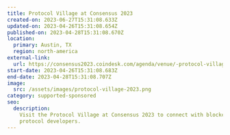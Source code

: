 ```yaml
---
title: Protocol Village at Consensus 2023
created-on: 2023-06-27T15:31:08.633Z
updated-on: 2023-04-26T15:31:08.654Z
published-on: 2023-04-28T15:31:08.670Z
location:
  primary: Austin, TX
  region: north-america
external-link:
  url: https://consensus2023.coindesk.com/agenda/venue/-protocol-village
start-date: 2023-04-26T15:31:08.683Z
end-date: 2023-04-28T15:31:08.707Z
image:
  src: /assets/images/protocol-village-2023.png
category: supported-sponsored
seo:
  description:
    Visit the Protocol Village at Consensus 2023 to connect with blockchain
    protocol developers.
---
```

